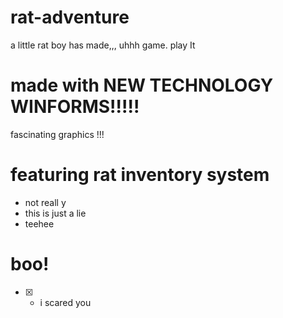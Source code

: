 # rat-adventure
a little rat boy has made,,, uhhh game. play It

# made with NEW TECHNOLOGY WINFORMS!!!!!
fascinating graphics !!!


# featuring rat inventory system
- not reall y
- this is just a lie
- teehee


# boo!
- [x] - i scared you

